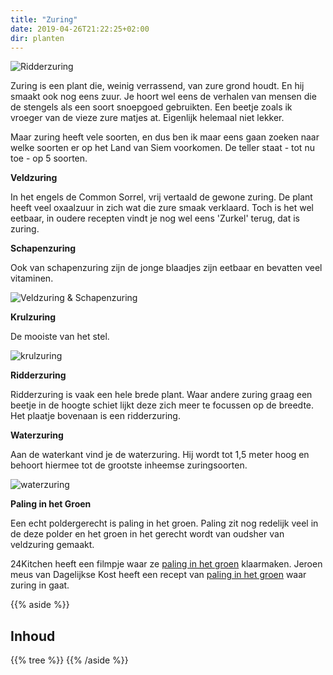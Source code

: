 ```yaml
---
title: "Zuring"
date: 2019-04-26T21:22:25+02:00
dir: planten
---
```


![Ridderzuring](/images/ridderzuring.jpg)

Zuring is een plant die, weinig verrassend, van zure grond houdt. 
En hij smaakt ook nog eens zuur. 
Je hoort wel eens de verhalen van mensen die de stengels als een soort snoepgoed gebruikten.
Een beetje zoals ik vroeger van de vieze zure matjes at. Eigenlijk helemaal niet lekker.

Maar zuring heeft vele soorten, en dus ben ik maar eens gaan zoeken naar welke soorten er op
het Land van Siem voorkomen. De teller staat - tot nu toe - op 5 soorten. 

**Veldzuring**  

In het engels de Common Sorrel, vrij vertaald de gewone zuring. 
De plant heeft veel oxaalzuur in zich wat die zure smaak verklaard. 
Toch is het wel eetbaar, in oudere recepten vindt je nog wel eens 'Zurkel' terug, dat is zuring. 

**Schapenzuring**

Ook van schapenzuring zijn de jonge blaadjes zijn eetbaar en bevatten veel vitaminen. 

![Veldzuring &amp; Schapenzuring](/images/veldzuring_schapenzuring.jpg)

**Krulzuring**

De mooiste van het stel. 

![krulzuring](/images/krulzuring.jpg)

**Ridderzuring** 

Ridderzuring is vaak een hele brede plant. 
Waar andere zuring graag een beetje in de hoogte schiet lijkt deze zich meer te focussen op de breedte. Het plaatje bovenaan is een ridderzuring.

**Waterzuring**

Aan de waterkant vind je de waterzuring. Hij wordt tot 1,5 meter hoog en behoort hiermee tot de grootste inheemse zuringsoorten. 

![waterzuring](/images/waterzuring.jpg)

**Paling in het Groen**

Een echt poldergerecht is paling in het groen. 
Paling zit nog redelijk veel in de deze polder en het groen in het gerecht wordt van oudsher van veldzuring gemaakt. 

24Kitchen heeft een filmpje waar ze [paling in het groen](https://www.24kitchen.nl/recepten/paling-in-t-groen) klaarmaken. 
Jeroen meus van Dagelijkse Kost heeft een recept van [paling in het groen](https://dagelijksekost.een.be/gerechten/paling-in-t-groen) waar zuring in gaat. 

{{% aside %}}
## Inhoud
{{% tree %}}
{{% /aside %}}
